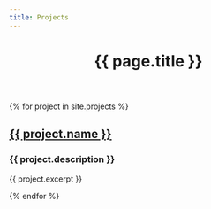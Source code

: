 ```yaml
---
title: Projects
---
```

<header class="page-header">
      <h1 class="project-name">{{ page.title }}</h1>
</header>

<section class="main-content">
  {% for project in site.projects %}
    <article class="card">
      <h2 class="exempt">
      	<a href="{{ project.url }}">{{ project.name }}</a>
      </h2>
      <h3 class="exempt">{{ project.description }}</h3>
      <p>{{ project.excerpt }}</p>
    </article>
  {% endfor %}
</section>
